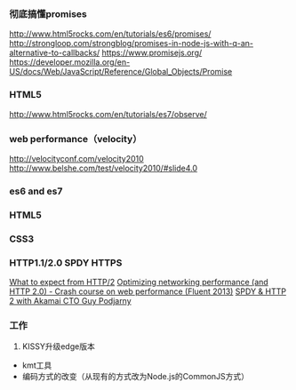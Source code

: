 ###  彻底搞懂promises<http://www.html5rocks.com/en/tutorials/es6/promises/><http://strongloop.com/strongblog/promises-in-node-js-with-q-an-alternative-to-callbacks/><https://www.promisejs.org/><https://developer.mozilla.org/en-US/docs/Web/JavaScript/Reference/Global_Objects/Promise>### HTML5<http://www.html5rocks.com/en/tutorials/es7/observe/>### web performance（velocity）<http://velocityconf.com/velocity2010><http://www.belshe.com/test/velocity2010/#slide4.0>### es6 and es7### HTML5### CSS3### HTTP1.1/2.0 SPDY HTTPS[What to expect from HTTP/2](https://www.youtube.com/watch?v=OQ158bJPvx4)[Optimizing networking performance (and HTTP 2.0) - Crash course on web performance (Fluent 2013)](https://www.youtube.com/watch?v=46exugLbGFI)[SPDY & HTTP 2 with Akamai CTO Guy Podjarny](https://www.youtube.com/watch?v=WkLBrHW4NhQ)### 工作1.  KISSY升级edge版本  * kmt工具  * 编码方式的改变（从现有的方式改为Node.js的CommonJS方式）